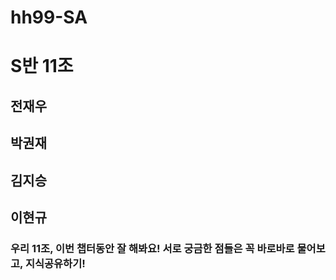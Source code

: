 # hh99-SA

# S반 11조

## 전재우
## 박권재

## 김지승

## 이현규

### 우리 11조, 이번 챕터동안 잘 해봐요! 서로 궁금한 점들은 꼭 바로바로 물어보고, 지식공유하기!
